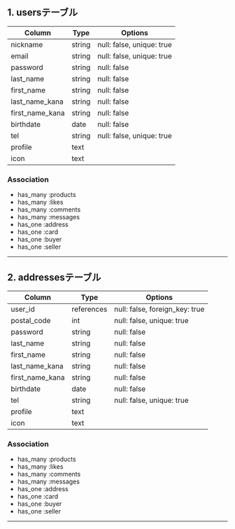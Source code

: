 ## 1. usersテーブル

|Column|Type|Options|
|------|----|-------|
|nickname|string|null: false, unique: true|
|email|string|null: false, unique: true|
|password|string|null: false|
|last_name|string|null: false|
|first_name|string|null: false|
|last_name_kana|string|null: false|
|first_name_kana|string|null: false|
|birthdate|date|null: false|
|tel|string|null: false, unique: true|
|profile|text||
|icon|text||

### Association
- has_many :products
- has_many :likes
- has_many :comments
- has_many :messages
- has_one :address
- has_one :card
- has_one :buyer
- has_one :seller

***

## 2. addressesテーブル

|Column|Type|Options|
|------|----|-------|
|user_id|references|null: false, foreign_key: true|
|postal_code|int|null: false, unique: true|
|password|string|null: false|
|last_name|string|null: false|
|first_name|string|null: false|
|last_name_kana|string|null: false|
|first_name_kana|string|null: false|
|birthdate|date|null: false|
|tel|string|null: false, unique: true|
|profile|text||
|icon|text||

### Association
- has_many :products
- has_many :likes
- has_many :comments
- has_many :messages
- has_one :address
- has_one :card
- has_one :buyer
- has_one :seller

***